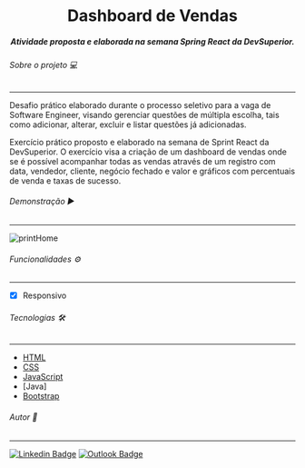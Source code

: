 <h1 align=center> Dashboard de Vendas</h1>

<h5 align=center>Atividade proposta e elaborada na semana Spring React da DevSuperior.</h5>

###### Sobre o projeto 💻

------

Desafio prático elaborado durante o processo seletivo para a vaga de Software Engineer, visando gerenciar questões de múltipla escolha, tais como adicionar, alterar, excluir e listar questões já adicionadas. 

Exercício prático proposto e elaborado na semana de Sprint  React da DevSuperior. O exercício visa a criação de um dashboard de vendas onde se é possível acompanhar todas as vendas através de um registro com data, vendedor, cliente, negócio fechado e valor e gráficos com percentuais de venda e taxas de sucesso.



###### Demonstração :arrow_forward:

------
![printHome](https://user-images.githubusercontent.com/87131837/143379486-7f955b26-bb1c-4c27-9384-36c202ed829d.PNG)



###### Funcionalidades :gear:

------

- [x] Responsivo

###### Tecnologias :hammer_and_wrench:

------

* [HTML](https://developer.mozilla.org/pt-BR/docs/Web/HTML)
* [CSS](https://developer.mozilla.org/pt-BR/docs/Web/CSS)
* [JavaScript](https://developer.mozilla.org/pt-BR/docs/Web/JavaScript)
* [Java]
* [Bootstrap](https://getbootstrap.com/)

######  Autor :pencil:

------

[![Linkedin Badge](https://img.shields.io/badge/-LinkedIn-blue?style=flat-square&logo=Linkedin&logoColor=white&link=https://www.linkedin.com/in/jessicacmpprado/)](https://www.linkedin.com/in/jessicacmpprado/) [![Outlook Badge](https://img.shields.io/badge/-Gmail-c14438?style=flat-square&logo=Gmail&logoColor=white&link=mailto:jc.moraespereira@gmail.com)](mailto:jc.moraespereira@gmail.com)

